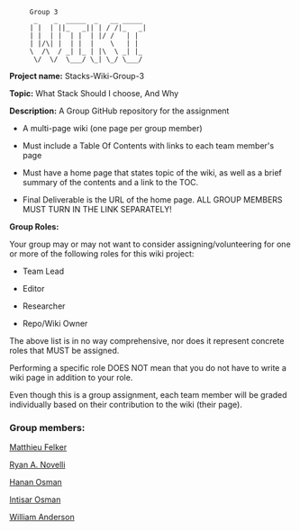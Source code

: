                          
                         
         Group 3                                    
          _    _  _____  _   __ _____          
         | |  | ||_   _|| | / /|_   _|         
         | |  | |  | |  | |/ /   | |           
         | |/\| |  | |  |    \   | |           
         \  /\  / _| |_ | |\  \ _| |_ 
          \/  \/  \___/ \_| \_/ \___/ 
          
         
                                               
                                                                                
**Project name:** Stacks-Wiki-Group-3

**Topic:** What Stack Should I choose, And Why

**Description:** A Group GitHub repository for the assignment

* A multi-page wiki (one page per group member)

* Must include a Table Of Contents with links to each team member's page

* Must have a home page that states topic of the wiki, as well as a brief summary of the contents and a link to the TOC.

* Final Deliverable is the URL of the home page. ALL GROUP MEMBERS MUST TURN IN THE LINK SEPARATELY!


**Group Roles:**

Your group may or may not want to consider assigning/volunteering for one or more of the following roles for this wiki project:

* Team Lead

* Editor

* Researcher

* Repo/Wiki Owner

The above list is in no way comprehensive, nor does it represent concrete roles that MUST be assigned.

Performing a specific role DOES NOT mean that you do not have to write a wiki page in addition to your role.

Even though this is a group assignment, each team member will be graded individually based on their contribution to the wiki (their page).

### Group members: 

[Matthieu Felker](https://github.com/Cachecode)

[Ryan A. Novelli](https://github.com/RANovelli)

[Hanan Osman](https://github.com/heosman)

[Intisar Osman](https://github.com/intisarosman1)

[William Anderson](https://github.com/sstar691969)

